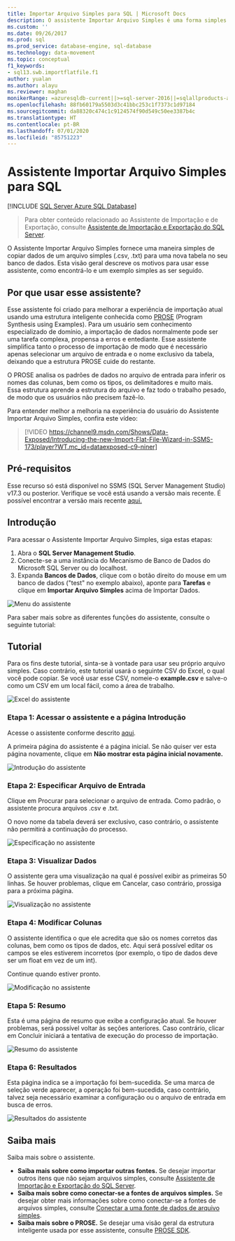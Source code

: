 ```yaml
---
title: Importar Arquivo Simples para SQL | Microsoft Docs
description: O assistente Importar Arquivo Simples é uma forma simples de copiar dados de um arquivo .csv ou .txt para uma nova tabela de banco de dados. Este artigo mostra como e quando usar o assistente.
ms.custom: ''
ms.date: 09/26/2017
ms.prod: sql
ms.prod_service: database-engine, sql-database
ms.technology: data-movement
ms.topic: conceptual
f1_keywords:
- sql13.swb.importflatfile.f1
author: yualan
ms.author: alayu
ms.reviewer: maghan
monikerRange: =azuresqldb-current||>=sql-server-2016||=sqlallproducts-allversions||>=sql-server-linux-2017||=azuresqldb-mi-current
ms.openlocfilehash: 88fb60179a5503d3c41bbc253c1f7373c1d97184
ms.sourcegitcommit: da88320c474c1c9124574f90d549c50ee3387b4c
ms.translationtype: HT
ms.contentlocale: pt-BR
ms.lasthandoff: 07/01/2020
ms.locfileid: "85751223"
---
```

# <a name="import-flat-file-to-sql-wizard"></a>Assistente Importar Arquivo Simples para SQL
[!INCLUDE [SQL Server Azure SQL Database](../../includes/applies-to-version/sql-asdb.md)]
> Para obter conteúdo relacionado ao Assistente de Importação e de Exportação, consulte [Assistente de Importação e Exportação do SQL Server](https://docs.microsoft.com/sql/integration-services/import-export-data/import-and-export-data-with-the-sql-server-import-and-export-wizard).

O Assistente Importar Arquivo Simples fornece uma maneira simples de copiar dados de um arquivo simples (.csv, .txt) para uma nova tabela no seu banco de dados. Esta visão geral descreve os motivos para usar esse assistente, como encontrá-lo e um exemplo simples as ser seguido.

## <a name="why-would-i-use-this-wizard"></a>Por que usar esse assistente?
Esse assistente foi criado para melhorar a experiência de importação atual usando uma estrutura inteligente conhecida como [PROSE](https://microsoft.github.io/prose/) (Program Synthesis using Examples). Para um usuário sem conhecimento especializado de domínio, a importação de dados normalmente pode ser uma tarefa complexa, propensa a erros e entediante. Esse assistente simplifica tanto o processo de importação de modo que é necessário apenas selecionar um arquivo de entrada e o nome exclusivo da tabela, deixando que a estrutura PROSE cuide do restante.

O PROSE analisa os padrões de dados no arquivo de entrada para inferir os nomes das colunas, bem como os tipos, os delimitadores e muito mais. Essa estrutura aprende a estrutura do arquivo e faz todo o trabalho pesado, de modo que os usuários não precisem fazê-lo.

Para entender melhor a melhoria na experiência do usuário do Assistente Importar Arquivo Simples, confira este vídeo:

> [!VIDEO https://channel9.msdn.com/Shows/Data-Exposed/Introducing-the-new-Import-Flat-File-Wizard-in-SSMS-173/player?WT.mc_id=dataexposed-c9-niner]

## <a name="prerequisites"></a>Pré-requisitos
Esse recurso só está disponível no SSMS (SQL Server Management Studio) v17.3 ou posterior. Verifique se você está usando a versão mais recente. É possível encontrar a versão mais recente [aqui.](https://docs.microsoft.com/sql/ssms/download-sql-server-management-studio-ssms)
 
## <a name="getting-started"></a><a id="started"></a>Introdução
Para acessar o Assistente Importar Arquivo Simples, siga estas etapas:

1. Abra o **SQL Server Management Studio**.
2. Conecte-se a uma instância do Mecanismo de Banco de Dados do Microsoft SQL Server ou do localhost.
3. Expanda **Bancos de Dados**, clique com o botão direito do mouse em um banco de dados ("test" no exemplo abaixo), aponte para **Tarefas** e clique em **Importar Arquivo Simples** acima de Importar Dados.

![Menu do assistente](media/import-flat-file-wizard/importffmenu.png)

Para saber mais sobre as diferentes funções do assistente, consulte o seguinte tutorial:

## <a name="tutorial"></a>Tutorial
Para os fins deste tutorial, sinta-se à vontade para usar seu próprio arquivo simples. Caso contrário, este tutorial usará o seguinte CSV do Excel, o qual você pode copiar. Se você usar esse CSV, nomeie-o **example.csv** e salve-o como um CSV em um local fácil, como a área de trabalho.

![Excel do assistente](media/import-flat-file-wizard/importffexample.png)

### <a name="step-1-access-wizard-and-intro-page"></a>Etapa 1: Acessar o assistente e a página Introdução
Acesse o assistente conforme descrito [aqui](#started).

A primeira página do assistente é a página inicial. Se não quiser ver esta página novamente, clique em **Não mostrar esta página inicial novamente.**

![Introdução do assistente](media/import-flat-file-wizard/importffintro.png)

### <a name="step-2-specify-input-file"></a>Etapa 2: Especificar Arquivo de Entrada
Clique em Procurar para selecionar o arquivo de entrada. Como padrão, o assistente procura arquivos .csv e .txt. 

O novo nome da tabela deverá ser exclusivo, caso contrário, o assistente não permitirá a continuação do processo.

![Especificação no assistente](media/import-flat-file-wizard/importffspecify.png)

### <a name="step-3-preview-data"></a>Etapa 3: Visualizar Dados
O assistente gera uma visualização na qual é possível exibir as primeiras 50 linhas. Se houver problemas, clique em Cancelar, caso contrário, prossiga para a próxima página.

![Visualização no assistente](media/import-flat-file-wizard/importffpreview.png)

### <a name="step-4-modify-columns"></a>Etapa 4: Modificar Colunas
O assistente identifica o que ele acredita que são os nomes corretos das colunas, bem como os tipos de dados, etc. Aqui será possível editar os campos se eles estiverem incorretos (por exemplo, o tipo de dados deve ser um float em vez de um int).

Continue quando estiver pronto.

![Modificação no assistente](media/import-flat-file-wizard/importffmodify.png)

### <a name="step-5-summary"></a>Etapa 5: Resumo
Esta é uma página de resumo que exibe a configuração atual. Se houver problemas, será possível voltar às seções anteriores. Caso contrário, clicar em Concluir iniciará a tentativa de execução do processo de importação.

![Resumo do assistente](media/import-flat-file-wizard/importffsummary.png)

### <a name="step-6-results"></a>Etapa 6: Resultados
Esta página indica se a importação foi bem-sucedida. Se uma marca de seleção verde aparecer, a operação foi bem-sucedida, caso contrário, talvez seja necessário examinar a configuração ou o arquivo de entrada em busca de erros.

![Resultados do assistente](media/import-flat-file-wizard/importffresults.png)

## <a name="learn-more"></a>Saiba mais

Saiba mais sobre o assistente.
 
- **Saiba mais sobre como importar outras fontes.** Se desejar importar outros itens que não sejam arquivos simples, consulte [Assistente de Importação e Exportação do SQL Server](https://docs.microsoft.com/sql/integration-services/import-export-data/import-and-export-data-with-the-sql-server-import-and-export-wizard).
- **Saiba mais sobre como conectar-se a fontes de arquivos simples.** Se desejar obter mais informações sobre como conectar-se a fontes de arquivos simples, consulte [Conectar a uma fonte de dados de arquivo simples](https://docs.microsoft.com/sql/integration-services/import-export-data/connect-to-a-flat-file-data-source-sql-server-import-and-export-wizard).
- **Saiba mais sobre o PROSE.** Se desejar uma visão geral da estrutura inteligente usada por esse assistente, consulte [PROSE SDK](https://microsoft.github.io/prose/).

